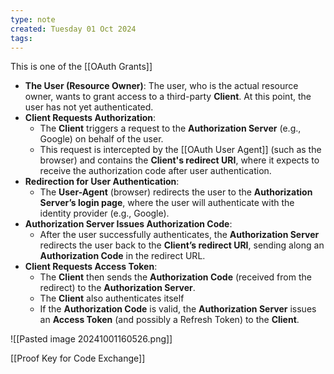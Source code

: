 ```yaml
---
type: note
created: Tuesday 01 Oct 2024
tags: 
---
```

This is one of the [[OAuth Grants]]
- **The User (Resource Owner)**: The user, who is the actual resource owner, wants to grant access to a third-party **Client**. At this point, the user has not yet authenticated.
- **Client Requests Authorization**:
    - The **Client** triggers a request to the **Authorization Server** (e.g., Google) on behalf of the user.
    - This request is intercepted by the [[OAuth User Agent]] (such as the browser) and contains the **Client's redirect URI**, where it expects to receive the authorization code after user authentication.
- **Redirection for User Authentication**:
    - The **User-Agent** (browser) redirects the user to the **Authorization Server’s login page**, where the user will authenticate with the identity provider (e.g., Google).
- **Authorization Server Issues Authorization Code**:
    - After the user successfully authenticates, the **Authorization Server** redirects the user back to the **Client’s redirect URI**, sending along an **Authorization Code** in the redirect URL.
- **Client Requests Access Token**:
    - The **Client** then sends the **Authorization Code** (received from the redirect) to the **Authorization Server**.
    - The **Client** also authenticates itself
    - If the **Authorization Code** is valid, the **Authorization Server** issues an **Access Token** (and possibly a Refresh Token) to the **Client**.

![[Pasted image 20241001160526.png]]

[[Proof Key for Code Exchange]]
